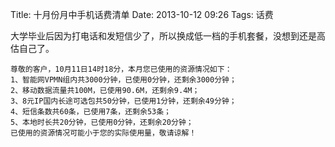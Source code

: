Title: 十月份月中手机话费清单
Date: 2013-10-12 09:26
Tags: 话费

大学毕业后因为打电话和发短信少了，所以换成低一档的手机套餐，没想到还是高估自己了。

    尊敬的客户，10月11日14时18分，本月您已使用的资源情况如下：
    1、智能网VPMN组内共3000分钟，已使用0分钟，还剩余3000分钟；
    2、移动数据流量共100M，已使用90.6M，还剩余9.4M；
    3、8元IP国内长途可选包共50分钟，已使用1分钟，还剩余49分钟；
    4、短信条数共60条，已使用7条，还剩余53条；
    5、本地时长共20分钟，已使用0分钟，还剩余20分钟；
    已使用的资源情况可能小于您的实际使用量，敬请谅解！


